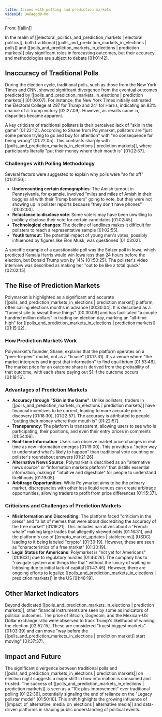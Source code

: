 ```yaml
---
title: Issues with polling and prediction markets
videoId: D4Xaqgd9-Ro
---
```


From: [[allin]] <br/> 

In the realm of [[electoral_politics_and_prediction_markets | electoral politics]], both traditional [[polls_and_prediction_markets_in_elections | polls]] and [[polls_and_prediction_markets_in_elections | prediction markets]] play significant roles in forecasting outcomes, but their accuracy and methodologies are subject to debate <a class="yt-timestamp" data-t="01:01:42">[01:01:42]</a>.

## Inaccuracy of Traditional Polls

During the election cycle, traditional polls, such as those from the New York Times and CNN, showed significant divergence from the eventual outcomes predicted by [[polls_and_prediction_markets_in_elections | prediction markets]] <a class="yt-timestamp" data-t="01:06:07">[01:06:07]</a>. For instance, the New York Times initially estimated the Electoral College at 297 for Trump and 241 for Harris, indicating an 83% chance of a Trump victory <a class="yt-timestamp" data-t="02:27:09">[02:27:09]</a>. However, as results came in, disparities became apparent.

A key criticism of traditional pollsters is their perceived lack of "skin in the game" <a class="yt-timestamp" data-t="01:22:12">[01:22:12]</a>. According to Shane from Polymarket, pollsters are "just some person trying to go and buy for attention" with "no consequence for being wrong" <a class="yt-timestamp" data-t="01:22:05">[01:22:05]</a>. This contrasts sharply with [[polls_and_prediction_markets_in_elections | prediction markets]], where participants literally "put their money where their mouth is" <a class="yt-timestamp" data-t="01:22:57">[01:22:57]</a>.

### Challenges with Polling Methodology

Several factors were suggested to explain why polls were "so far off" <a class="yt-timestamp" data-t="01:01:56">[01:01:56]</a>:
*   **Undercounting certain demographics**: The Amish turnout in Pennsylvania, for example, involved "miles and miles of Amish in their buggies all with their Trump banners" going to vote, but they were not showing up in pollster reports because "they don't have phones" <a class="yt-timestamp" data-t="01:02:00">[01:02:00]</a>.
*   **Reluctance to disclose vote**: Some voters may have been unwilling to publicly disclose their vote for certain candidates <a class="yt-timestamp" data-t="01:02:45">[01:02:45]</a>.
*   **Technological changes**: The decline of landlines makes it difficult for pollsters to reach a representative sample <a class="yt-timestamp" data-t="01:02:55">[01:02:55]</a>.
*   **Youth turnout**: The potential impact of young men's votes, possibly influenced by figures like Elon Musk, was questioned <a class="yt-timestamp" data-t="01:03:02">[01:03:02]</a>.

A specific example of a questionable poll was the Selzer poll in Iowa, which predicted Kamala Harris would win Iowa less than 24 hours before the election, but Donald Trump won by 14% <a class="yt-timestamp" data-t="01:50:25">[01:50:25]</a>. The pollster's video interview was described as making her "out to be like a total quack" <a class="yt-timestamp" data-t="02:02:15">[02:02:15]</a>.

## The Rise of Prediction Markets

Polymarket is highlighted as a significant and accurate [[polls_and_prediction_markets_in_elections | prediction market]] platform, often calling elections months in advance <a class="yt-timestamp" data-t="00:30:04">[00:30:04]</a>. It is described as a "funnest site to sweat these things" <a class="yt-timestamp" data-t="00:30:09">[00:30:09]</a> and has facilitated "a couple hundred million dollars" in trading on election day, marking an "all-time high" for [[polls_and_prediction_markets_in_elections | prediction markets]] <a class="yt-timestamp" data-t="01:15:02">[01:15:02]</a>.

### How Prediction Markets Work

Polymarket's founder, Shane, explains that the platform operates on a "peer-to-peer" model, not as a "house" <a class="yt-timestamp" data-t="01:17:31">[01:17:31]</a>. It's a venue where "the market interprets and ingest that information" to find equilibrium <a class="yt-timestamp" data-t="01:53:46">[01:53:46]</a>. The market price for an outcome share is derived from the probability of that outcome, with each share paying out $1 if the outcome occurs <a class="yt-timestamp" data-t="01:18:16">[01:18:16]</a>.

### Advantages of Prediction Markets

*   **Accuracy through "Skin in the Game"**: Unlike pollsters, traders in [[polls_and_prediction_markets_in_elections | prediction markets]] have financial incentives to be correct, leading to more accurate price discovery <a class="yt-timestamp" data-t="01:18:30">[01:18:30]</a>, <a class="yt-timestamp" data-t="01:22:57">[01:22:57]</a>. The accuracy is attributed to people "putting their money where their mouth is" <a class="yt-timestamp" data-t="01:22:57">[01:22:57]</a>.
*   **Transparency**: The platform is transparent, allowing users to see who is participating, their positions, and even their entry prices in comments <a class="yt-timestamp" data-t="01:54:06">[01:54:06]</a>.
*   **Real-time Information**: Users can observe market price changes in real time as new information emerges <a class="yt-timestamp" data-t="01:19:00">[01:19:00]</a>. This provides a "better way to understand what's likely to happen" than traditional vote counting or pollster's roundabout answers <a class="yt-timestamp" data-t="01:21:26">[01:21:26]</a>.
*   **Alternative News Source**: Polymarket is described as an "alternative news source" or "information markets platform" that distills essential information, making it "intuitive and digestible" for people to understand likelihoods <a class="yt-timestamp" data-t="01:19:05">[01:19:05]</a>.
*   **Arbitrage Opportunities**: While Polymarket aims to be the primary market, discrepancies with other less liquid venues can create arbitrage opportunities, allowing traders to profit from price differences <a class="yt-timestamp" data-t="01:15:37">[01:15:37]</a>.

### Criticisms and Challenges of Prediction Markets

*   **Misinformation and Discrediting**: The platform faced "criticism in the press" and "a lot of memes that were about discrediting the accuracy of the free market" <a class="yt-timestamp" data-t="01:19:21">[01:19:21]</a>. This includes narratives about a "French whale" making large trades that allegedly skewed odds <a class="yt-timestamp" data-t="01:16:31">[01:16:31]</a>, and the platform's use of [[crypto_market_updates | stablecoins]] (USDC) leading to it being labeled "crypto" <a class="yt-timestamp" data-t="01:30:19">[01:30:19]</a>. However, these are seen as "characteristics of a free market" <a class="yt-timestamp" data-t="01:19:38">[01:30:19]</a>.
*   **Legal Status for Americans**: Polymarket is "not yet for Americans" <a class="yt-timestamp" data-t="02:02:15">[01:16:31]</a> due to regulatory hurdles <a class="yt-timestamp" data-t="01:46:26">[01:46:26]</a>. The company has to "navigate system and things like that" without the luxury of waiting or lobbying due to initial lack of capital <a class="yt-timestamp" data-t="01:47:46">[01:47:46]</a>. However, there are ongoing efforts to legalize [[polls_and_prediction_markets_in_elections | prediction markets]] in the US <a class="yt-timestamp" data-t="01:48:19">[01:48:19]</a>.

## Other Market Indicators

Beyond dedicated [[polls_and_prediction_markets_in_elections | prediction markets]], other financial instruments are seen by some as indicators of political outcomes. The price of Bitcoin, Dogecoin, and the Mexican-US Dollar exchange ratio were observed to track Trump's likelihood of winning the election <a class="yt-timestamp" data-t="02:52:15">[02:52:15]</a>. These are considered "truest biggest markets" <a class="yt-timestamp" data-t="01:03:39">[01:03:39]</a> and can move "way before the [[polls_and_prediction_markets_in_elections | prediction market]] start moving" <a class="yt-timestamp" data-t="01:37:37">[01:37:37]</a>.

## Impact and Future

The significant divergence between traditional polls and [[polls_and_prediction_markets_in_elections | prediction markets]] on election night suggests a major shift in how information is consumed and trusted. The success of [[polls_and_prediction_markets_in_elections | prediction markets]] is seen as a "10x plus improvement" over traditional polling <a class="yt-timestamp" data-t="01:22:36">[01:22:36]</a>, potentially signaling the end of reliance on the "Legacy pollster model" <a class="yt-timestamp" data-t="01:50:10">[01:50:10]</a>. This shift highlights the growing influence of [[impact_of_alternative_media_on_elections | alternative media]] and data-driven platforms in shaping public understanding of political events.